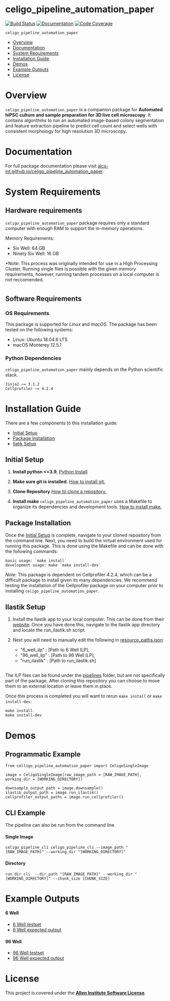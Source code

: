# celigo_pipeline_automation_paper

[![Build Status](https://github.com/BrianWhitneyAI/celigo_pipeline_automation_paper/workflows/Build%20Main/badge.svg)](https://github.com/BrianWhitneyAI/celigo_pipeline_automation_paper/actions)
[![Documentation](https://github.com/BrianWhitneyAI/celigo_pipeline_automation_paper/workflows/Documentation/badge.svg)](https://BrianWhitneyAI.github.io/celigo_pipeline_automation_paper/)
[![Code Coverage](https://codecov.io/gh/BrianWhitneyAI/celigo_pipeline_automation_paper/branch/main/graph/badge.svg)](https://codecov.io/gh/BrianWhitneyAI/celigo_pipeline_automation_paper)

`celigo_pipeline_automation_paper` 

- [Overview](#overview)
- [Documentation](#documentation)
- [System Requirements](#system-requirements)
- [Installation Guide](#installation-guide)
- [Demos](#demos)
- [Example Outputs](#example-outputs)
- [License](#license)

# Overview
``celigo_pipeline_automation_paper`` is a companion package for **Automated hiPSC culture and sample preparation for 3D live cell microscopy**. It contains algorithms to run an automated image-based colony segmentation and feature extraction pipeline to predict cell count and select wells with consistent morphology for high resolution 3D microscopy.

# Documentation

For full package documentation please visit [aics-int.github.io/celigo_pipeline_automation_paper](https://aics-int.github.io/celigo_pipeline_automation_paper/).

# System Requirements
## Hardware requirements
`celigo_pipeline_automation_paper` package requires only a standard computer with enough RAM to support the in-memory operations.

Memory Requirements:
* Six Well: 64 GB
* Ninety Six Well: 16 GB

*Note: This process was originally intended for use in a High Processing Cluster. Running single files is possible with the given memory requirements, however, running tandem processes on a local computer is not reccomended.


#
## Software Requirements
### OS Requirements
This package is supported for *Linux* and *macOS*. The package has been tested on the following systems:
+ Linux: Ubuntu 18.04.6 LTS
+ macOS Monterey 12.5.1

### Python Dependencies
`celigo_pipeline_automation_paper` mainly depends on the Python scientific stack.

```
Jinja2 ~= 3.1.2
Cellprofiler ~= 4.2.4
```

# Installation Guide

There are a few components to this installation guide:
- [Initial Setup](#initial-setup)
- [Package Installation](#package-installation)
- [Ilatik Setup](#ilastik-setup)

## Initial Setup

1. **Install python <=3.9**, [Python Install](https://www.python.org/downloads/)

2. **Make sure git is installed.** [How to install git.](https://git-scm.com/download/win)

3. **Clone Repository** [How to clone a repository.](https://docs.github.com/en/repositories/creating-and-managing-repositories/cloning-a-repository)

4. **Install make**  `celigo_pipeline_automation_paper` uses a Makefile to organize its dependencies and development tools. [How to install make.](https://sp21.datastructur.es/materials/guides/make-install.html)

## Package Installation
Once the [Initial Setup](#initial-setup) is complete, navigate to your cloned repository from the command line. Next, you need to build the virtual environment used for running this package. This is done using the Makefile and can be done with the following commands:

    basic usage: `make install`
    development usage: make `make install-dev`

*Note:* This package is dependent on Cellprofiler 4.2.4, which can be a difficult package to install given its many dependencies. We recommend testing the installation of the Cellprofiler package on your computer prior to installing `celigo_pipeline_automation_paper`.

## Ilastik Setup
    
1. Install the Ilastik app to your local computer. This can be done from their [website](https://www.ilastik.org/documentation/basics/installation.html). Once you have done this, navigate to the Ilastik app directory and locate the run_ilastik.sh script.

2. Next you will need to manually edit the following in [resource_paths.json](celigo_pipeline_automation_paper/bin/resource_paths.json):

    * "6_well_ilp"  : [Path to 6 Well ILP],
    * "96_well_ilp" : [Path to 96 Well ILP],
    * "run_ilastik" : [Path to run_ilastik.sh]
##
The ILP files can be found under the [pipelines](#celigo_pipeline_automation_paper/pipelines) folder, but are not specifically part of the package. After cloning this repository you can choose to move them to an external location or leave them in place.

Once this process is completed you will want to rerun `make install` or `make install-dev`:
```
make install 
make install-dev
```
# Demos 

## Programmatic Example
```
from celligo_pipeline_automation_paper import CeligoSingleImage

image = CeligoSingleImage(raw_image_path = [RAW_IMAGE_PATH], working_dir = [WORKING_DIRECTORY])

downsample_output_path = image.downsample()
ilastik_output_path = image.run_ilastik()
cellprofiler_output_paths = image.run_cellprofiler()
```
## CLI Example 
The pipeline can also be run from the command line.

#### Single Image
```
celigo_pipeline_cli celigo_pipeline_cli --image_path "[RAW_IMAGE_PATH]" --working_dir "[WORKING_DIRECTORY]"

```
#### Directory
```
run_dir_cli  --dir_path "[RAW_IMAGE_PATH]" --working_dir "[WORKING_DIRECTORY]" --chunk_size [CHUNK_SIZE]

```

# Example Outputs
#### 6 Well
* [6 Well testset](#celigo_pipeline_automation_paper/testset/6_well)
* [6 Well expected output](#celigo_pipeline_automation_paper/testset/6_well_expected_output)
#### 96 Well
* [96 Well testset](#celigo_pipeline_automation_paper/testset/96_well)
* [96 Well expected output](#celigo_pipeline_automation_paper/testset/6_well_expected_output)

# License

This project is covered under the **[Allen Institute Software License](LICENSE)**.

